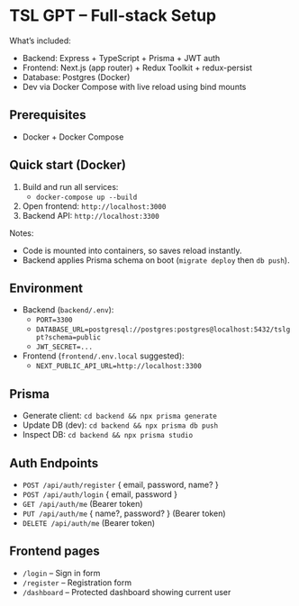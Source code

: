 # TSL GPT – Full‑stack Setup

What’s included:
- Backend: Express + TypeScript + Prisma + JWT auth
- Frontend: Next.js (app router) + Redux Toolkit + redux-persist
- Database: Postgres (Docker)
- Dev via Docker Compose with live reload using bind mounts

## Prerequisites
- Docker + Docker Compose

## Quick start (Docker)
1. Build and run all services:
   - `docker-compose up --build`
2. Open frontend: `http://localhost:3000`
3. Backend API: `http://localhost:3300`

Notes:
- Code is mounted into containers, so saves reload instantly.
- Backend applies Prisma schema on boot (`migrate deploy` then `db push`).

## Environment
- Backend (`backend/.env`):
  - `PORT=3300`
  - `DATABASE_URL=postgresql://postgres:postgres@localhost:5432/tslgpt?schema=public`
  - `JWT_SECRET=...`
- Frontend (`frontend/.env.local` suggested):
  - `NEXT_PUBLIC_API_URL=http://localhost:3300`

## Prisma
- Generate client: `cd backend && npx prisma generate`
- Update DB (dev): `cd backend && npx prisma db push`
- Inspect DB: `cd backend && npx prisma studio`

## Auth Endpoints
- `POST /api/auth/register` { email, password, name? }
- `POST /api/auth/login` { email, password }
- `GET /api/auth/me` (Bearer token)
- `PUT /api/auth/me` { name?, password? } (Bearer token)
- `DELETE /api/auth/me` (Bearer token)

## Frontend pages
- `/login` – Sign in form
- `/register` – Registration form
- `/dashboard` – Protected dashboard showing current user

